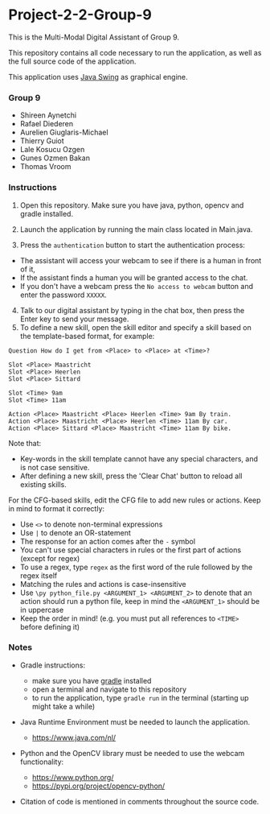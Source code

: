 # Project-2-2-Group-9

This is the Multi-Modal Digital Assistant of Group 9.

This repository contains all code necessary to run the application,
as well as the full source code of the application.

This application uses [Java Swing](https://en.wikipedia.org/wiki/Swing_(Java)) as graphical engine.

### Group 9
- Shireen Aynetchi
- Rafael Diederen
- Aurelien Giuglaris-Michael
- Thierry Guiot
- Lale Kosucu Ozgen
- Gunes Ozmen Bakan
- Thomas Vroom

### Instructions

1. Open this repository. Make sure you have java, python, opencv and gradle installed.
2. Launch the application by running the main class located in Main.java.

3. Press the `authentication` button to start the authentication process:
  - The assistant will access your webcam to see if there is a human in front of it,
  - If the assistant finds a human you will be granted access to the chat.
  - If you don't have a webcam press the `No access to webcam` button and enter the password `XXXXX`.

4. Talk to our digital assistant by typing in the chat box, then press the Enter key to send your message.
5. To define a new skill, open the skill editor and specify a skill based on the template-based format, for example:

```
Question How do I get from <Place> to <Place> at <Time>?

Slot <Place> Maastricht
Slot <Place> Heerlen
Slot <Place> Sittard

Slot <Time> 9am
Slot <Time> 11am

Action <Place> Maastricht <Place> Heerlen <Time> 9am By train.
Action <Place> Maastricht <Place> Heerlen <Time> 11am By car.
Action <Place> Sittard <Place> Maastricht <Time> 11am By bike.
```

Note that:
- Key-words in the skill template cannot have any special characters, and is not case sensitive.
- After defining a new skill, press the 'Clear Chat' button to reload all existing skills.

For the CFG-based skills, edit the CFG file to add new rules or actions.
Keep in mind to format it correctly:
- Use `<>` to denote non-terminal expressions
- Use `|` to denote an OR-statement
- The response for an action comes after the `-` symbol
- You can't use special characters in rules or the first part of actions (except for regex)
- To use a regex, type `regex` as the first word of the rule followed by the regex itself
- Matching the rules and actions is case-insensitive
- Use `\py python_file.py <ARGUMENT_1> <ARGUMENT_2>` to denote that an action should run a python file,
  keep in mind the `<ARGUMENT_1>` should be in uppercase
- Keep the order in mind! (e.g. you must put all references to `<TIME>` before defining it)

### Notes

- Gradle instructions:
  - make sure you have [gradle](https://gradle.org/) installed
  - open a terminal and navigate to this repository
  - to run the application, type `gradle run` in the terminal (starting up might take a while)

- Java Runtime Environment must be needed to launch the application.
  - https://www.java.com/nl/

- Python and the OpenCV library must be needed to use the webcam functionality:
  - https://www.python.org/
  - https://pypi.org/project/opencv-python/

- Citation of code is mentioned in comments throughout the source code.
